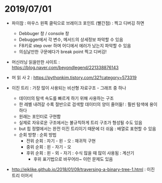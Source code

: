# 2019/07/01

- 파이참 : 마우스 왼쪽 클릭으로 브레이크 포인트 (빨간점) : 찍고 디버깅 하면
  - Debbuger 창 / console 창
  - Debugger에서 각 변수, 메서드의 상세정보 파악할 수 있음
  - F8키로 step over 하며 어디에서 에러가 났는지 파악할 수 있음
  - 의심날만한 구문에다가 break point 찍고 디버깅! 

- 머신러닝 읽을만한 사이트 : https://blog.naver.com/beyondlegend/221338876143
- 머 읽 사 2 : https://pythonkim.tistory.com/32?category=573319



- 이진 트리 : 가장 많이 사용되는 비선형 자료구조 - 그래프 중 하나
  - 데이터의 탐색 속도를 빠르게 하기 위해 사용하는 구조
  - 한 레벨 내려갈 수록 절반으로 검색할 데이터의 양이 줄어듦! : 훨씬 탐색에 용이하다
  - 원래는 포인터로 구현함
  - 실제로 자유로운 구조에서는 불규칙하게 트리 구조가 형성될 수도 있음
  - but 힙 정렬에서는 완전 이진 트리이기 때문에 더 쉬움 : 배열로 표현할 수 있음
  - 순회 방향 : 순회 방법
    - 전위 순회 : 자기 - 왼 - 오 : 재귀적 구현
    - 중위 순회 : 왼 - 자기 - 오
    - 후위 순회 : 왼 - 외 - 자기 : 수식 많을 때 많이 사용됨 : 계산기
      -  후위 표기법으로 바꾸어라~ 이런 문제도 있음
- http://ejklike.github.io/2018/01/09/traversing-a-binary-tree-1.html : 이진트리 이어서

